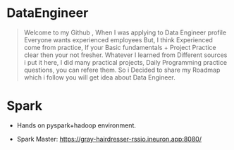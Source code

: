 # DataEngineer
> Welcome to my Github , When I was applying to Data Engineer profile Everyone wants experienced employees
But, I think Experienced come from practice, If your Basic fundamentals + Project Practice clear then your not fresher.
> Whatever I learned from Different sources i put it here, I did many practical projects, Daily Programming practice questions, you can refere them. So i Decided to share my Roadmap which i follow you will get idea about Data Engineer.



# Spark 
+ Hands on pyspark+hadoop environment. 

+ Spark Master: https://gray-hairdresser-rssio.ineuron.app:8080/
